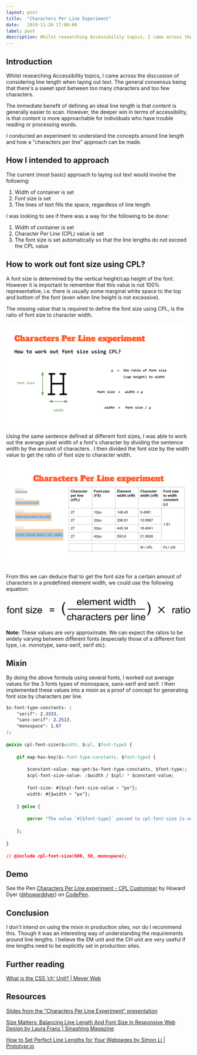 ```yaml
---
layout: post
title:  "Characters Per Line Experiment"
date:   2019-11-26 17:00:00
label: post
description: Whilst researching Accessibility topics, I came across the discussion of considering line length when laying out text. The general consensus being that there's a sweet spot between too many characters and too few characters.
---
```


## Introduction

Whilst researching Accessibility topics, I came across the discussion of considering line length when laying out text. The general consensus being that there's a sweet spot between too many characters and too few characters.

The immediate benefit of defining an ideal line length is that content is generally easier to scan. However, the deeper win in terms of accessibility, is that content is more approachable for individuals who have trouble reading or processing words.

I conducted an experiment to understand the concepts around line length and how a "characters per line" approach can be made.

## How I intended to approach

The current (most basic) approach to laying out text would involve the following:

1. Width of container is set
2. Font size is set
3. The lines of text fills the space, regardless of line length

I was looking to see if there was a way for the following to be done:

1. Width of container is set
2. Character Per Line (CPL) value is set
3. The font size is set automatically so that the line lengths do not exceed the CPL value

## How to work out font size using CPL?

A font size is determined by the vertical height/cap height of the font. However it is important to remember that this value is not 100% representative, i.e. there is usually some marginal white space to the top and bottom of the font (even when line height is not excessive).

The missing value that is required to define the font size using CPL, is the ratio of font size to character width.

<img src="/static/images/posts/2019-11-26-cpl-1.png" alt="By multiplying the character width by the ratio you can get the font size, and therefore by dividing the font size by the ratio you can get the character width." class="c-post__image">

Using the same sentence defined at different font sizes, I was able to work out the average pixel width of a font's character by dividing the sentence width by the amount of characters . I then divided the font size by the width value to get the ratio of font size to character width.

<img src="/static/images/posts/2019-11-26-cpl-2.png" alt="4 sentences with 27 characters per line each and set at font sizes 10px, 20px, 30px and 40px respectively, have sentence width of 148.45, 296.91, 445.34 and 593.8 respectively, have character width of 5.4981, 10.9967, 16.4941, 21.9926 respectively, and all have a ratio of 1.81 to 1 of font size to width." class="c-post__image">

From this we can deduce that to get the font size for a certain amount of characters in a predefined element width, we could use the following equation:

<img src="/static/images/posts/2019-11-26-cpl-3.png" alt="To get the font size, divide the element width by characters per line, and multiply by ratio." class="c-post__image">

**Note:** These values are _very_ approximate. We can expect the ratios to be widely varying between different fonts (especially those of a different font type, i.e. monotype, sans-serif, serif etc).

## Mixin

By doing the above formula using several fonts, I worked out average values for the 3 fonts types of monospace, sans-serif and serif. I then implemented these values into a mixin as a proof of concept for generating font size by characters per line.

```css
$s-font-type-constants: (
    "serif": 2.3333,
    "sans-serif": 2.2513,
    "monospace": 1.67
);

@mixin cpl-font-size($width, $cpl, $font-type) {

    @if map-has-key($s-font-type-constants, $font-type) {

        $constant-value: map-get($s-font-type-constants, $font-type);
        $cpl-font-size-value: ($width / $cpl) * $constant-value;

        font-size: #{$cpl-font-size-value + "px"};
        width: #{$width + "px"};

    } @else {

        @error "The value `#{$font-type}` passed to cpl-font-size is not valid. Please use serif, sans-serif or monospace.";

    };

}

// @include cpl-font-size(600, 50, monospace);
```

## Demo

<p data-height="338" data-theme-id="0" data-slug-hash="BaaMpKP" data-default-tab="result" data-user="howarddyer" data-embed-version="2" data-pen-title="Characters Per Line experiment - CPL Customiser" class="codepen">See the Pen <a href="https://codepen.io/howarddyer/pen/BaaMpKP">Characters Per Line experiment - CPL Customiser</a> by Howard Dyer (<a href="https://codepen.io/howarddyer">@howarddyer</a>) on <a href="https://codepen.io">CodePen</a>.</p>
<script async src="https://static.codepen.io/assets/embed/ei.js"></script>


## Conclusion

I don't intend on using the mixin in production sites, nor do I recommend this. Though it was an interesting way of understanding the requirements around line lengths. I believe the EM unit and the CH unit are very useful if line lengths need to be explicitly set in production sites.

## Further reading

<a href="https://meyerweb.com/eric/thoughts/2018/06/28/what-is-the-css-ch-unit/" target="_blank">What is the CSS ‘ch’ Unit? | Meyer Web</a>


## Resources

<a href="https://docs.google.com/presentation/d/1V8MJ7saDdzAOqbPXYFTm2uMkswI223mkXf5Zm9CgHk8/edit?usp=sharing" target="_blank">Slides from the "Characters Per Line Experiment" presentation</a>

<a href="https://www.smashingmagazine.com/2014/09/balancing-line-length-font-size-responsive-web-design/" target="_blank">Size Matters: Balancing Line Length And Font Size In Responsive Web Design by Laura Franz | Smashing Magazine</a>

<a href="https://blog.prototypr.io/how-to-set-perfect-line-lengths-for-the-web-528f08f8b344" target="_blank">How to Set Perfect Line Lengths for Your Webpages by Simon Li | Prototypr.io</a>
